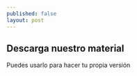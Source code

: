 ```yaml
---
published: false
layout: post
---
```




## Descarga nuestro material

Puedes usarlo para hacer tu propia versión


